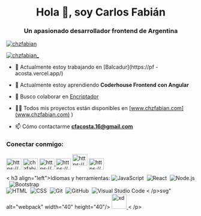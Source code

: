 <h1 align="center">Hola 👋, soy Carlos Fabián</h1>
<h3 align="center">Un apasionado desarrollador frontend de Argentina</h3>


<p align="left"> <a href="https: //github.com/ryo-ma/github-profile-trofeo"><img src="https://github-perfil-trofeo.vercel.app/?username=chzfabian" alt="chzfabian" /></ a> </p>

<p align="left"> <a href="https://twitter.com/chzfabian_" target="blank"><img src="https://img.shields.io/twitter/follow/chzfabian_?logo=twitter&style=for-the-badge" alt="chzfabian_" /></a> </p>

- 🔭 Actualmente estoy trabajando en [Balcadur](https://pf -acosta.vercel.app/)

- 🌱 Actualmente estoy aprendiendo **Coderhouse Frontend con Angular**

- 👯 Busco colaborar en [Encriptador](https://chzfabian.github.io/Challengeonecodificador5/)

- 👨‍💻 Todos mis proyectos están disponibles en [www.chzfabian.com](www.chzfabian.com) )

- 📫 Cómo contactarme **cfacosta.16@gmail.com**

<h3 align="left">Conectar conmigo:</h3>
<p align="left">
<a href="https:/ /dev.to/https://dev.to/chzfabian" target="blank"><img align="center" src="https://raw.githubusercontent.com/rahuldkjain/github-profile-readme-generator /master/src/images/icons/Social/devto.svg" alt="https://dev.to/chzfabian" height="30" width="40" /></a>
<a href="https://twitter.com/chzfabian_" target="blank"><img align="center" src="https://raw.githubusercontent.com/rahuldkjain/github-profile-readme-generator /master/src/images/icons/Social/twitter.svg" alt="chzfabian_" height="30" width="40" /></a>
<a href="https://linkedin.com/in /https://www.linkedin.com/in/chzfabian/" target="blank"><img align="center" src="https://raw.githubusercontent.com/rahuldkjain/github-profile-readme- generador/maestro/src/images/icons/Social/linked-in-alt.svg" alt="https://www.linkedin.com/in/chzfabian/" height="30" width="40" /> </a>
<a href="https://instagram.com/https://www.instagram.com/fabianhrr/" target="blank"><img align="center" src="https://raw.githubusercontent. com/rahuldkjain/github-profile-readme-generator/master/src/images/icons/Social/instagram.svg" alt="https://www.instagram.com/fabianhrr/" height="30" width=" 40" /></a>
<a href="https://www.youtube.com/c/https://www.youtube.com/channel/uccrwr_vbuxrs7mqglvavtjg" target="blank"><img align=" center" src="https://raw.githubusercontent.com/rahuldkjain/github-profile-readme-generator/master/src/images/icons/Social/youtube.svg" alt="https://www.youtube. com/channel/uccrwr_vbuxrs7mqglvavtjg" height="30" width="40" /></a>
<a href="/https://www.chzfabian.com" target="blank"><img align="center" src="https://raw.githubusercontent.com/rahuldkjain/github-profile-readme- generador/maestro/src/images/icons/Social/rss.svg" alt="https://www.chzfabian.com" height="30" width="40" /></a>
</p>

< h3 align="left">Idiomas y herramientas:</h3>
![JavaScript](https://img.shields.io/badge/-JavaScript-05122A?style=flat&logo=javascript)&nbsp;
![React](https://img.shields.io/badge/-React-05122A?style=flat&logo=react)&nbsp;
![Node.js](https://img.shields.io/badge/-Node.js-05122A?style=flat&logo=node.js)&nbsp;
![Bootstrap](https://img.shields.io/badge/-Bootstrap-05122A?style=flat&logo=bootstrap&logoColor=563D7C)\
![HTML](https://img.shields.io/badge/-HTML-05122A?style=flat&logo=HTML5)&nbsp;
![CSS](https://img.shields.io/badge/-CSS-05122A?style=flat&logo=CSS3&logoColor=1572B6)&nbsp;
![Git](https://img.shields.io/badge/-Git-05122A?style=flat&logo=git)&nbsp;
![GitHub](https://img.shields.io/badge/-GitHub-05122A?style=flat&logo=github)&nbsp;
![Visual Studio Code](https://img.shields.io/badge/-Visual%20Studio%20Code-05122A?style=flat&logo=visual-studio-code&logoColor=007ACC)&nbsp;< /p>svg" alt="webpack" width="40" height="40"/> </a> <a href="https://www.adobe.com/products/xd.html" target="_blank" rel ="noreferrer"> <img src="https://cdn.worldvectorlogo.com/logos/adobe-xd.svg" alt="xd" width="40" height="40"/> </a> < /p>
